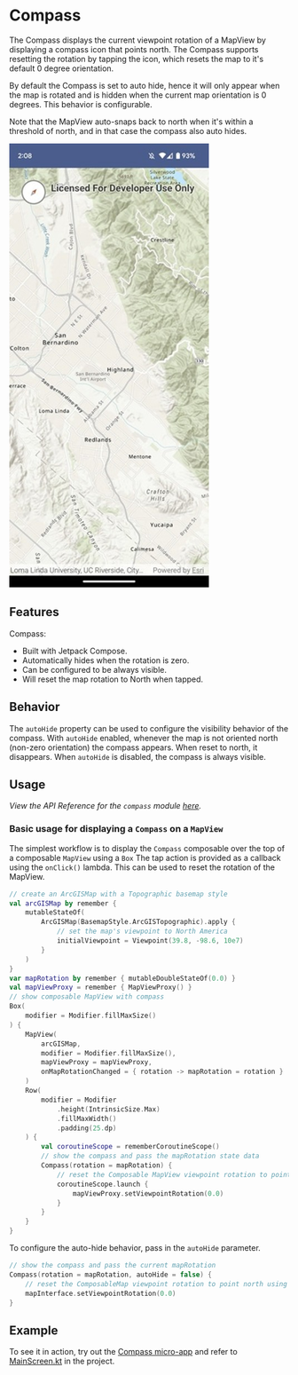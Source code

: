 # Compass
The Compass displays the current viewpoint rotation of a MapView by displaying a compass icon that points north.
The Compass supports resetting the rotation by tapping the icon, which resets the map to it's default 0 degree orientation.

By default the Compass is set to auto hide, hence it will only appear when the map is rotated and is hidden when the current map orientation is 0 degrees. This behavior is configurable.

Note that the MapView auto-snaps back to north when it's within a threshold of north, and in that case the compass also auto hides.

![Screenshot](screenshot.jpg)

## Features

Compass:
- Built with Jetpack Compose.
- Automatically hides when the rotation is zero.
- Can be configured to be always visible.
- Will reset the map rotation to North when tapped.

## Behavior

The `autoHide` property can be used to configure the visibility behavior of the compass. With `autoHide` enabled, whenever the map is not oriented north (non-zero orientation)
the compass appears. When reset to north, it disappears. When `autoHide` is disabled, the compass is always visible.

## Usage

*View the API Reference for the `compass` module [here](https://developers.arcgis.com/kotlin/toolkit-api-reference/arcgis-maps-kotlin-toolkit/com.arcgismaps.toolkit.compass/index.html).*

### Basic usage for displaying a `Compass` on a `MapView`

The simplest workflow is to display the `Compass` composable over the top of a composable `MapView` using a `Box` 
The tap action is provided as a callback using the `onClick()` lambda. This can be used to reset the rotation of the MapView.

```kotlin
// create an ArcGISMap with a Topographic basemap style
val arcGISMap by remember {
    mutableStateOf(
        ArcGISMap(BasemapStyle.ArcGISTopographic).apply {
            // set the map's viewpoint to North America
            initialViewpoint = Viewpoint(39.8, -98.6, 10e7)
        }
    )
}
var mapRotation by remember { mutableDoubleStateOf(0.0) }
val mapViewProxy = remember { MapViewProxy() }
// show composable MapView with compass
Box(
    modifier = Modifier.fillMaxSize()
) {
    MapView(
        arcGISMap,
        modifier = Modifier.fillMaxSize(),
        mapViewProxy = mapViewProxy,
        onMapRotationChanged = { rotation -> mapRotation = rotation }
    )
    Row(
        modifier = Modifier
            .height(IntrinsicSize.Max)
            .fillMaxWidth()
            .padding(25.dp)
    ) {
        val coroutineScope = rememberCoroutineScope()
        // show the compass and pass the mapRotation state data
        Compass(rotation = mapRotation) {
            // reset the Composable MapView viewpoint rotation to point north
            coroutineScope.launch {
                mapViewProxy.setViewpointRotation(0.0)
            }
        }
    }
}
```

To configure the auto-hide behavior, pass in the `autoHide` parameter.

```kotlin
// show the compass and pass the current mapRotation
Compass(rotation = mapRotation, autoHide = false) {
    // reset the ComposableMap viewpoint rotation to point north using the MapInterface
    mapInterface.setViewpointRotation(0.0)
}
```

## Example
To see it in action, try out the [Compass micro-app](../../microapps/CompassApp) and refer to [MainScreen.kt](../../microapps/CompassApp/app/src/main/java/com/arcgismaps/toolkit/compassapp/screens/MainScreen.kt) in the project.

